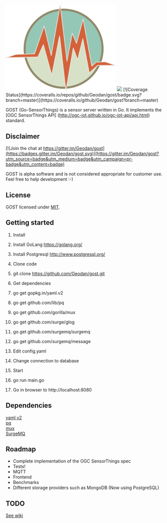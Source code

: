 <img src="gostsite/resources/img/icon.png" width="353">  
<a href="http://beta.drone.io/drone/drone"><img src="http://beta.drone.io/api/badges/drone/drone/status.svg" /></a>
[![Coverage Status](https://coveralls.io/repos/github/Geodan/gost/badge.svg?branch=master)](https://coveralls.io/github/Geodan/gost?branch=master)

GOST (Go-SensorThings) is a sensor server written in Go. It implements the [OGC SensorThings API] (http://ogc-iot.github.io/ogc-iot-api/api.html) standard.

## Disclaimer

[![Join the chat at https://gitter.im/Geodan/gost](https://badges.gitter.im/Geodan/gost.svg)](https://gitter.im/Geodan/gost?utm_source=badge&utm_medium=badge&utm_campaign=pr-badge&utm_content=badge)

GOST is alpha software and is not considered appropriate for customer use. Feel free to help development :-)

## License

GOST licensed under [MIT](https://opensource.org/licenses/MIT).

## Getting started

1. Install
 1. Install GoLang https://golang.org/
 2. Install Postgresql http://www.postgresql.org/

2. Clone code
 1. git clone https://github.com/Geodan/gost.git

3. Get dependencies
 1. go get gopkg.in/yaml.v2
 2. go get github.com/lib/pq
 3. go get github.com/gorilla/mux
 4. go get github.com/surge/glog
 5. go get github.com/surgemq/surgemq
 6. go get github.com/surgemq/message

4. Edit config.yaml
 1. Change connection to database

5. Start
 1. go run main.go

6. Go in browser to http://localhost:8080

## Dependencies

[yaml v2](https://github.com/go-yaml/yaml)<br />
[pq](https://github.com/lib/pq)<br />
[mux](https://github.com/gorilla/mux)<br />
[SurgeMQ](github.com/surgemq/surgemq)<br />

## Roadmap

- Complete implementation of the OGC SensorThings spec
- Tests!
- MQTT
- Frontend
- Benchmarks
- Different storage providers such as MongoDB (Now using PostgreSQL)

## TODO

[See wiki](https://github.com/Geodan/gost/wiki/TODO)
